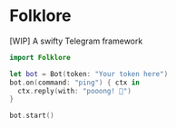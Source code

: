 # Folklore

[WIP] A swifty Telegram framework 

```swift
import Folklore

let bot = Bot(token: "Your token here")
bot.on(command: "ping") { ctx in
  ctx.reply(with: "pooong! 🏓")
}

bot.start()
```